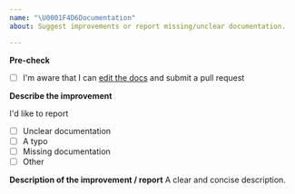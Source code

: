 ```yaml
---
name: "\U0001F4D6Documentation"
about: Suggest improvements or report missing/unclear documentation.

---
```


**Pre-check**
- [ ] I'm aware that I can [edit the docs](https://github.com/wswebcreation/multiple-cucumber-html-reporter-plugin) and submit a pull request

**Describe the improvement**

I'd like to report
- [ ] Unclear documentation
- [ ] A typo
- [ ] Missing documentation
- [ ] Other

**Description of the improvement / report**
A clear and concise description.
